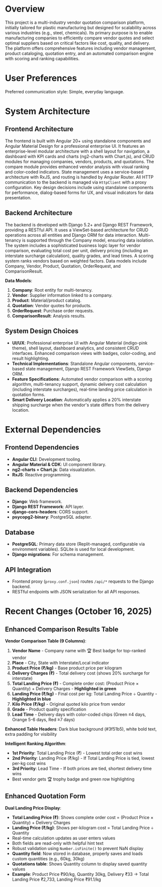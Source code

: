 # Overview

This project is a multi-industry vendor quotation comparison platform, initially tailored for plastic manufacturing but designed for scalability across various industries (e.g., steel, chemicals). Its primary purpose is to enable manufacturing companies to efficiently compare vendor quotes and select optimal suppliers based on critical factors like cost, quality, and delivery. The platform offers comprehensive features including vendor management, product cataloging, quotation entry, and an automated comparison engine with scoring and ranking capabilities.

# User Preferences

Preferred communication style: Simple, everyday language.

# System Architecture

## Frontend Architecture

The frontend is built with Angular 20+ using standalone components and Angular Material Design for a professional enterprise UI. It features an enterprise-level modular architecture with a shell layout for navigation, a dashboard with KPI cards and charts (ng2-charts with Chart.js), and CRUD modules for managing companies, vendors, products, and quotations. The compare module provides enhanced vendor analysis with visual ranking and color-coded indicators. State management uses a service-based architecture with RxJS, and routing is handled by Angular Router. All HTTP communication to the backend is managed via `HttpClient` with a proxy configuration. Key design decisions include using standalone components for performance, dialog-based forms for UX, and visual indicators for data presentation.

## Backend Architecture

The backend is developed with Django 5.2+ and Django REST Framework, providing a RESTful API. It uses a ViewSet-based architecture for CRUD operations across all entities and Django ORM for data interaction. Multi-tenancy is supported through the Company model, ensuring data isolation. The system includes a sophisticated business logic layer for vendor comparison, evaluating total cost per unit, delivery pricing (including an interstate surcharge calculation), quality grades, and lead times. A scoring system ranks vendors based on weighted factors. Data models include Company, Vendor, Product, Quotation, OrderRequest, and ComparisonResult.

**Data Models**:
1.  **Company**: Root entity for multi-tenancy.
2.  **Vendor**: Supplier information linked to a company.
3.  **Product**: Material/product catalog.
4.  **Quotation**: Vendor quotes for products.
5.  **OrderRequest**: Purchase order requests.
6.  **ComparisonResult**: Analysis results.

## System Design Choices

-   **UI/UX**: Professional enterprise UI with Angular Material (indigo-pink theme), shell layout, dashboard analytics, and consistent CRUD interfaces. Enhanced comparison views with badges, color-coding, and result highlighting.
-   **Technical Implementations**: Standalone Angular components, service-based state management, Django REST Framework ViewSets, Django ORM.
-   **Feature Specifications**: Automated vendor comparison with a scoring algorithm, multi-tenancy support, dynamic delivery cost calculation (including interstate surcharges), real-time landing price calculation in quotation forms.
-   **Smart Delivery Location**: Automatically applies a 20% interstate shipping surcharge when the vendor's state differs from the delivery location.

# External Dependencies

## Frontend Dependencies

-   **Angular CLI**: Development tooling.
-   **Angular Material & CDK**: UI component library.
-   **ng2-charts + Chart.js**: Data visualization.
-   **RxJS**: Reactive programming.

## Backend Dependencies

-   **Django**: Web framework.
-   **Django REST Framework**: API layer.
-   **django-cors-headers**: CORS support.
-   **psycopg2-binary**: PostgreSQL adapter.

## Database

-   **PostgreSQL**: Primary data store (Replit-managed, configurable via environment variables). SQLite is used for local development.
-   **Django migrations**: For schema management.

## API Integration

-   Frontend proxy (`proxy.conf.json`) routes `/api/*` requests to the Django backend.
-   RESTful endpoints with JSON serialization for all API responses.

# Recent Changes (October 16, 2025)

## Enhanced Comparison Results Table

**Vendor Comparison Table (9 Columns)**:
1. **Vendor Name** - Company name with 🏆 Best badge for top-ranked vendor
2. **Place** - City, State with Interstate/Local indicator
3. **Product Price (₹/kg)** - Base product price per kilogram
4. **Delivery Charges (₹)** - Total delivery cost (shows 20% surcharge for interstate)
5. **Total Landing Price (₹)** - Complete order cost: (Product Price × Quantity) + Delivery Charges - **Highlighted in green**
6. **Landing Price (₹/kg)** - Final cost per kg: Total Landing Price ÷ Quantity - **Highlighted in blue**
7. **Kilo Price (₹/kg)** - Original quoted kilo price from vendor
8. **Grade** - Product quality specification
9. **Lead Time** - Delivery days with color-coded chips (Green ≤4 days, Orange 5-6 days, Red ≥7 days)

**Enhanced Table Headers**: Dark blue background (#3f51b5), white bold text, extra padding for visibility

**Intelligent Ranking Algorithm**:
- **1st Priority**: Total Landing Price (₹) - Lowest total order cost wins
- **2nd Priority**: Landing Price (₹/kg) - If Total Landing Price is tied, lowest per-kg cost wins
- **3rd Priority**: Lead Time - If both prices are tied, shortest delivery time wins
- Best vendor gets 🏆 trophy badge and green row highlighting

## Enhanced Quotation Form

**Dual Landing Price Display**:
- **Total Landing Price (₹)**: Shows complete order cost = (Product Price × Quantity) + Delivery Charges
- **Landing Price (₹/kg)**: Shows per-kilogram cost = Total Landing Price ÷ Quantity
- Real-time calculation updates as user enters values
- Both fields are read-only with helpful hint text
- Robust validation using `Number.isFinite()` to prevent NaN display
- **Quantity field**: Now stored in database, properly saves and loads custom quantities (e.g., 60kg, 30kg)
- **Quotations table**: Shows Quantity column to display saved quantity values
- **Example**: Product Price ₹90/kg, Quantity 30kg, Delivery ₹33 → Total Landing Price ₹2,733, Landing Price ₹91.1/kg